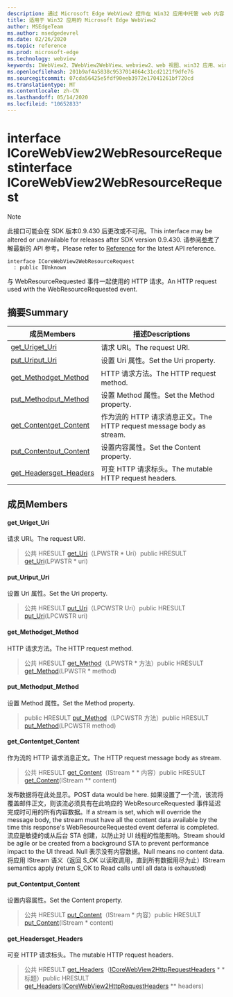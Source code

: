 ```yaml
---
description: 通过 Microsoft Edge WebView2 控件在 Win32 应用中托管 web 内容
title: 适用于 Win32 应用的 Microsoft Edge WebView2
author: MSEdgeTeam
ms.author: msedgedevrel
ms.date: 02/26/2020
ms.topic: reference
ms.prod: microsoft-edge
ms.technology: webview
keywords: IWebView2、IWebView2WebView、webview2、web 视图、win32 应用、win32、edge、ICoreWebView2、ICoreWebView2Host、浏览器控件、边缘 html
ms.openlocfilehash: 201b9af4a5838c9537014864c31cd2121f9dfe76
ms.sourcegitcommit: 07cda56425e5fdf90eeb3972e17041261bf720cd
ms.translationtype: MT
ms.contentlocale: zh-CN
ms.lasthandoff: 05/14/2020
ms.locfileid: "10652833"
---
```

# <span data-ttu-id="33847-104">interface ICoreWebView2WebResourceRequest</span><span class="sxs-lookup"><span data-stu-id="33847-104">interface ICoreWebView2WebResourceRequest</span></span> 

> [!NOTE]
> <span data-ttu-id="33847-105">此接口可能会在 SDK 版本0.9.430 后更改或不可用。</span><span class="sxs-lookup"><span data-stu-id="33847-105">This interface may be altered or unavailable for releases after SDK version 0.9.430.</span></span> <span data-ttu-id="33847-106">请参阅[参考](../../../webview2-api-reference.md)了解最新的 API 参考。</span><span class="sxs-lookup"><span data-stu-id="33847-106">Please refer to [Reference](../../../webview2-api-reference.md) for the latest API reference.</span></span>

```
interface ICoreWebView2WebResourceRequest
  : public IUnknown
```

<span data-ttu-id="33847-107">与 WebResourceRequested 事件一起使用的 HTTP 请求。</span><span class="sxs-lookup"><span data-stu-id="33847-107">An HTTP request used with the WebResourceRequested event.</span></span>

## <span data-ttu-id="33847-108">摘要</span><span class="sxs-lookup"><span data-stu-id="33847-108">Summary</span></span>

 <span data-ttu-id="33847-109">成员</span><span class="sxs-lookup"><span data-stu-id="33847-109">Members</span></span>                        | <span data-ttu-id="33847-110">描述</span><span class="sxs-lookup"><span data-stu-id="33847-110">Descriptions</span></span>
--------------------------------|---------------------------------------------
[<span data-ttu-id="33847-111">get_Uri</span><span class="sxs-lookup"><span data-stu-id="33847-111">get_Uri</span></span>](#get_uri) | <span data-ttu-id="33847-112">请求 URI。</span><span class="sxs-lookup"><span data-stu-id="33847-112">The request URI.</span></span>
[<span data-ttu-id="33847-113">put_Uri</span><span class="sxs-lookup"><span data-stu-id="33847-113">put_Uri</span></span>](#put_uri) | <span data-ttu-id="33847-114">设置 Uri 属性。</span><span class="sxs-lookup"><span data-stu-id="33847-114">Set the Uri property.</span></span>
[<span data-ttu-id="33847-115">get_Method</span><span class="sxs-lookup"><span data-stu-id="33847-115">get_Method</span></span>](#get_method) | <span data-ttu-id="33847-116">HTTP 请求方法。</span><span class="sxs-lookup"><span data-stu-id="33847-116">The HTTP request method.</span></span>
[<span data-ttu-id="33847-117">put_Method</span><span class="sxs-lookup"><span data-stu-id="33847-117">put_Method</span></span>](#put_method) | <span data-ttu-id="33847-118">设置 Method 属性。</span><span class="sxs-lookup"><span data-stu-id="33847-118">Set the Method property.</span></span>
[<span data-ttu-id="33847-119">get_Content</span><span class="sxs-lookup"><span data-stu-id="33847-119">get_Content</span></span>](#get_content) | <span data-ttu-id="33847-120">作为流的 HTTP 请求消息正文。</span><span class="sxs-lookup"><span data-stu-id="33847-120">The HTTP request message body as stream.</span></span>
[<span data-ttu-id="33847-121">put_Content</span><span class="sxs-lookup"><span data-stu-id="33847-121">put_Content</span></span>](#put_content) | <span data-ttu-id="33847-122">设置内容属性。</span><span class="sxs-lookup"><span data-stu-id="33847-122">Set the Content property.</span></span>
[<span data-ttu-id="33847-123">get_Headers</span><span class="sxs-lookup"><span data-stu-id="33847-123">get_Headers</span></span>](#get_headers) | <span data-ttu-id="33847-124">可变 HTTP 请求标头。</span><span class="sxs-lookup"><span data-stu-id="33847-124">The mutable HTTP request headers.</span></span>

## <span data-ttu-id="33847-125">成员</span><span class="sxs-lookup"><span data-stu-id="33847-125">Members</span></span>

#### <span data-ttu-id="33847-126">get_Uri</span><span class="sxs-lookup"><span data-stu-id="33847-126">get_Uri</span></span> 

<span data-ttu-id="33847-127">请求 URI。</span><span class="sxs-lookup"><span data-stu-id="33847-127">The request URI.</span></span>

> <span data-ttu-id="33847-128">公共 HRESULT [get_Uri](#get_uri)（LPWSTR \* Uri）</span><span class="sxs-lookup"><span data-stu-id="33847-128">public HRESULT [get_Uri](#get_uri)(LPWSTR \* uri)</span></span>

#### <span data-ttu-id="33847-129">put_Uri</span><span class="sxs-lookup"><span data-stu-id="33847-129">put_Uri</span></span> 

<span data-ttu-id="33847-130">设置 Uri 属性。</span><span class="sxs-lookup"><span data-stu-id="33847-130">Set the Uri property.</span></span>

> <span data-ttu-id="33847-131">公共 HRESULT [put_Uri](#put_uri)（LPCWSTR Uri）</span><span class="sxs-lookup"><span data-stu-id="33847-131">public HRESULT [put_Uri](#put_uri)(LPCWSTR uri)</span></span>

#### <span data-ttu-id="33847-132">get_Method</span><span class="sxs-lookup"><span data-stu-id="33847-132">get_Method</span></span> 

<span data-ttu-id="33847-133">HTTP 请求方法。</span><span class="sxs-lookup"><span data-stu-id="33847-133">The HTTP request method.</span></span>

> <span data-ttu-id="33847-134">公共 HRESULT [get_Method](#get_method)（LPWSTR \* 方法）</span><span class="sxs-lookup"><span data-stu-id="33847-134">public HRESULT [get_Method](#get_method)(LPWSTR \* method)</span></span>

#### <span data-ttu-id="33847-135">put_Method</span><span class="sxs-lookup"><span data-stu-id="33847-135">put_Method</span></span> 

<span data-ttu-id="33847-136">设置 Method 属性。</span><span class="sxs-lookup"><span data-stu-id="33847-136">Set the Method property.</span></span>

> <span data-ttu-id="33847-137">public HRESULT [put_Method](#put_method)（LPCWSTR 方法）</span><span class="sxs-lookup"><span data-stu-id="33847-137">public HRESULT [put_Method](#put_method)(LPCWSTR method)</span></span>

#### <span data-ttu-id="33847-138">get_Content</span><span class="sxs-lookup"><span data-stu-id="33847-138">get_Content</span></span> 

<span data-ttu-id="33847-139">作为流的 HTTP 请求消息正文。</span><span class="sxs-lookup"><span data-stu-id="33847-139">The HTTP request message body as stream.</span></span>

> <span data-ttu-id="33847-140">公共 HRESULT [get_Content](#get_content)（IStream \* \* 内容）</span><span class="sxs-lookup"><span data-stu-id="33847-140">public HRESULT [get_Content](#get_content)(IStream \*\* content)</span></span>

<span data-ttu-id="33847-141">发布数据将在此处显示。</span><span class="sxs-lookup"><span data-stu-id="33847-141">POST data would be here.</span></span> <span data-ttu-id="33847-142">如果设置了一个流，该流将覆盖邮件正文，则该流必须具有在此响应的 WebResourceRequested 事件延迟完成时可用的所有内容数据。</span><span class="sxs-lookup"><span data-stu-id="33847-142">If a stream is set, which will override the message body, the stream must have all the content data available by the time this response's WebResourceRequested event deferral is completed.</span></span> <span data-ttu-id="33847-143">流应是敏捷的或从后台 STA 创建，以防止对 UI 线程的性能影响。</span><span class="sxs-lookup"><span data-stu-id="33847-143">Stream should be agile or be created from a background STA to prevent performance impact to the UI thread.</span></span> <span data-ttu-id="33847-144">Null 表示没有内容数据。</span><span class="sxs-lookup"><span data-stu-id="33847-144">Null means no content data.</span></span> <span data-ttu-id="33847-145">将应用 IStream 语义（返回 S_OK 以读取调用，直到所有数据用尽为止）</span><span class="sxs-lookup"><span data-stu-id="33847-145">IStream semantics apply (return S_OK to Read calls until all data is exhausted)</span></span>

#### <span data-ttu-id="33847-146">put_Content</span><span class="sxs-lookup"><span data-stu-id="33847-146">put_Content</span></span> 

<span data-ttu-id="33847-147">设置内容属性。</span><span class="sxs-lookup"><span data-stu-id="33847-147">Set the Content property.</span></span>

> <span data-ttu-id="33847-148">公共 HRESULT [put_Content](#put_content)（IStream \* 内容）</span><span class="sxs-lookup"><span data-stu-id="33847-148">public HRESULT [put_Content](#put_content)(IStream \* content)</span></span>

#### <span data-ttu-id="33847-149">get_Headers</span><span class="sxs-lookup"><span data-stu-id="33847-149">get_Headers</span></span> 

<span data-ttu-id="33847-150">可变 HTTP 请求标头。</span><span class="sxs-lookup"><span data-stu-id="33847-150">The mutable HTTP request headers.</span></span>

> <span data-ttu-id="33847-151">公共 HRESULT [get_Headers](#get_headers)（[ICoreWebView2HttpRequestHeaders](ICoreWebView2HttpRequestHeaders.md) \* \* 标题）</span><span class="sxs-lookup"><span data-stu-id="33847-151">public HRESULT [get_Headers](#get_headers)([ICoreWebView2HttpRequestHeaders](ICoreWebView2HttpRequestHeaders.md) \*\* headers)</span></span>


